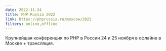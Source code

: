 ```yaml
---
date: 2022-11-24
title: PHP Russia 2022
link: https://phprussia.ru/moscow/2022
filters: online,offline
---
```


Крупнейшая конференция по PHP в России 24 и 25 ноября в офлайне в Москве + трансляция.
